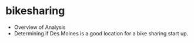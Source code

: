 # bikesharing

 - Overview of Analysis 
 - Determining if Des Moines is a good location for a bike sharing start up.